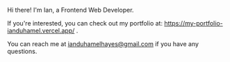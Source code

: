 Hi there! I'm Ian, a Frontend Web Developer. 

If you're interested, you can check out my portfolio at: https://my-portfolio-ianduhamel.vercel.app/ . 

You can reach me at ianduhamelhayes@gmail.com if you have any questions.
